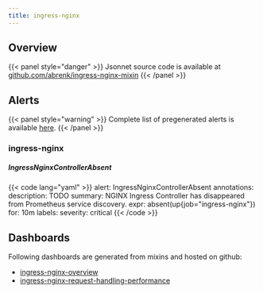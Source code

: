 ```yaml
---
title: ingress-nginx
---
```


## Overview



{{< panel style="danger" >}}
Jsonnet source code is available at [github.com/abrenk/ingress-nginx-mixin](https://github.com/abrenk/ingress-nginx-mixin)
{{< /panel >}}

## Alerts

{{< panel style="warning" >}}
Complete list of pregenerated alerts is available [here](https://github.com/monitoring-mixins/website/blob/master/assets/ingress-nginx/alerts.yaml).
{{< /panel >}}

### ingress-nginx

##### IngressNginxControllerAbsent

{{< code lang="yaml" >}}
alert: IngressNginxControllerAbsent
annotations:
  description: TODO
  summary: NGINX Ingress Controller has disappeared from Prometheus service discovery.
expr: absent(up{job="ingress-nginx"})
for: 10m
labels:
  severity: critical
{{< /code >}}
 
## Dashboards
Following dashboards are generated from mixins and hosted on github:


- [ingress-nginx-overview](https://github.com/monitoring-mixins/website/blob/master/assets/ingress-nginx/dashboards/ingress-nginx-overview.json)
- [ingress-nginx-request-handling-performance](https://github.com/monitoring-mixins/website/blob/master/assets/ingress-nginx/dashboards/ingress-nginx-request-handling-performance.json)
